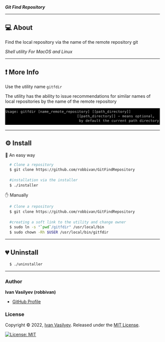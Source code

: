 ___Git Find Repository___
___
## :computer: About 

Find the local repository via the name of the remote repository git 

*Shell utility*
*For MacOS and Linux*

___
## :exclamation: More Info
Use the utility name `gitfdir`

The utility has the ability to issue recommendations for similar names of local repositories by the name of the remote repository

![](https://github.com/robbivan/dirt/blob/main/image.png)

___
## :gear: Install
:hammer: An easy way
```bash
  # Clone a repository
  $ git clone https://github.com/robbivan/GitFindRepository

  #installation via the installer
  $ ./installer

```
:hand: Manually

```bash
  # Clone a repository
  $ git clone https://github.com/robbivan/GitFindRepository

  #creating a soft link to the utility and change owner
  $ sudo ln -s "`pwd`/gitfdir" /usr/local/bin
  $ sudo chown -Rh $USER /usr/local/bin/gitfdir

```
___
## :broken_heart: Uninstall
```bash
  $ ./uninstaller
```
___
### Author

**Ivan Vasilyev (robbivan)**

* [GitHub Profile](https://github.com/robbivan)


### License

Copyright © 2022, [Ivan Vasilyev](https://github.com/robbivan).
Released under the [MIT License](LICENSE).



[![License: MIT](https://img.shields.io/badge/License-MIT-yellow.svg)](https://opensource.org/licenses/MIT)
